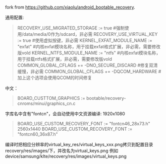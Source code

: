 fork from https://github.com/xiaolu/android_bootable_recovery.

通用配置:
> RECOVERY_USE_MIGRATED_STORAGE := true #强制使用/data/media/0作为/sdcard，非必需
> RECOVERY_USE_VIRTUAL_KEY := true #使用虚拟按键，非必需
> KERNEL_EXFAT_MODULE_NAME := "exfat" #内核exfat模块名称，用于挂载exfat格式扩展，非必需，需要修改版vold
> KERNEL_NTFS_MODULE_NAME := "ntfs" #内核exfat模块名称，用于挂载ntfs格式扩展，非必需，需要修改版vold
> COMMON_GLOBAL_CFLAGS += -DNO_SECURE_DISCARD #修复双清缓慢，非必需
> COMMON_GLOBAL_CFLAGS += -DQCOM_HARDWARE #加上这个选项会使用QCOM的时间修复

中文：
> BOARD_CUSTTOM_GRAPHICS := bootable/recovery-cnroms/minui/graphics_cn.c

字库名中含有"fontcn"，会自动使用中文资源编译:
1920x1080
> BOARD_USE_CUSTOM_RECOVERY_FONT := \"fontcn46_28x73.h\"
2560x1440
> BOARD_USE_CUSTOM_RECOVERY_FONT := \"fontcn60_36x87.h\"

编译时把相应分辨率的virtual_key_res/virtual_keys_xxx.png拷贝到配置目录recovery/res/images/下，并改名为virtual_keys.png
例如device/samsung/klte/recovery/res/images/virtual_keys.png

